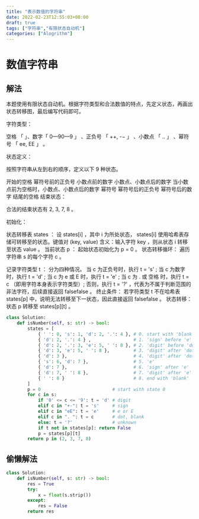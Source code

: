 ```yaml
---
title: "表示数值的字符串"
date: 2022-02-23T12:55:03+08:00
draft: true
tags: ["字符串","有限状态自动机"]
categories: ["Alogrithm"]
---
```


# 数值字符串

## 解法

本题使用有限状态自动机。根据字符类型和合法数值的特点，先定义状态，再画出状态转移图，最后编写代码即可。

字符类型：

空格 「 」、数字「 0—90—9 」 、正负号 「 ++, -− 」 、小数点 「 .. 」 、幂符号 「 ee, EE 」 。

状态定义：

按照字符串从左到右的顺序，定义以下 9 种状态。

开始的空格
幂符号前的正负号
小数点前的数字
小数点、小数点后的数字
当小数点前为空格时，小数点、小数点后的数字
幂符号
幂符号后的正负号
幂符号后的数字
结尾的空格
结束状态：

合法的结束状态有 2, 3, 7, 8 。

初始化：

状态转移表 states ： 设 states[i] ，其中 i 为所处状态， states[i] 使用哈希表存储可转移至的状态。键值对 (key, value) 含义：输入字符 key ，则从状态 i 转移至状态 value 。
当前状态 p ： 起始状态初始化为 p = 0 。
状态转移循环： 遍历字符串 s 的每个字符 c 。

记录字符类型 t ： 分为四种情况。
当 c 为正负号时，执行 t = 's' ;
当 c 为数字时，执行 t = 'd' ;
当 c 为 e 或 E 时，执行 t = 'e' ;
当 c 为 . 或 空格 时，执行 t = c （即用字符本身表示字符类型）;
否则，执行 t = '?' ，代表为不属于判断范围的非法字符，后续直接返回 falsefalse 。
终止条件： 若字符类型 t 不在哈希表 states[p] 中，说明无法转移至下一状态，因此直接返回 falsefalse 。
状态转移： 状态 p 转移至 states[p][t] 。

```python
class Solution:
    def isNumber(self, s: str) -> bool:
        states = [
            { ' ': 0, 's': 1, 'd': 2, '.': 4 }, # 0. start with 'blank'
            { 'd': 2, '.': 4 } ,                # 1. 'sign' before 'e'
            { 'd': 2, '.': 3, 'e': 5, ' ': 8 }, # 2. 'digit' before 'dot'
            { 'd': 3, 'e': 5, ' ': 8 },         # 3. 'digit' after 'dot'
            { 'd': 3 },                         # 4. 'digit' after 'dot' (‘blank’ before 'dot')
            { 's': 6, 'd': 7 },                 # 5. 'e'
            { 'd': 7 },                         # 6. 'sign' after 'e'
            { 'd': 7, ' ': 8 },                 # 7. 'digit' after 'e'
            { ' ': 8 }                          # 8. end with 'blank'
        ]
        p = 0                           # start with state 0
        for c in s:
            if '0' <= c <= '9': t = 'd' # digit
            elif c in "+-": t = 's'     # sign
            elif c in "eE": t = 'e'     # e or E
            elif c in ". ": t = c       # dot, blank
            else: t = '?'               # unknown
            if t not in states[p]: return False
            p = states[p][t]
        return p in (2, 3, 7, 8)
```

## 偷懒解法

```python
class Solution:
    def isNumber(self, s: str) -> bool:
        res = True
        try:
            x = float(s.strip())
        except:
            res = False
        return res
```